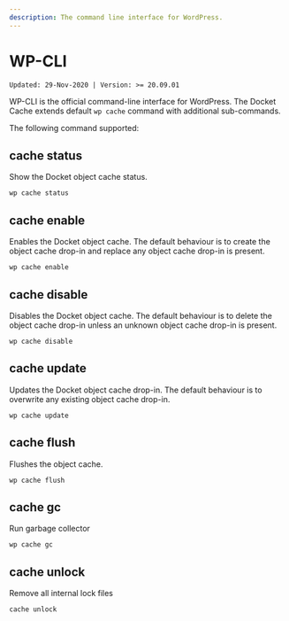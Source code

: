 ```yaml
---
description: The command line interface for WordPress.
---
```


# WP-CLI

`Updated: 29-Nov-2020 | Version: >= 20.09.01`

WP-CLI is the official command-line interface for WordPress. The Docket Cache extends default `wp cache` command with additional sub-commands.

The following command supported:

## cache status

Show the Docket object cache status.

```text
wp cache status
```

## cache enable

Enables the Docket object cache. The default behaviour is to create the object cache drop-in and replace any object cache drop-in is present.

```text
wp cache enable
```

## cache disable

Disables the Docket object cache. The default behaviour is to delete the object cache drop-in unless an unknown object cache drop-in is present.

```text
wp cache disable
```

## cache update

Updates the Docket object cache drop-in. The default behaviour is to overwrite any existing object cache drop-in.

```text
wp cache update
```

## cache flush

Flushes the object cache.

```text
wp cache flush
```

## cache gc

Run garbage collector

```text
wp cache gc
```

## cache unlock

Remove all internal lock files

```text
cache unlock
```



